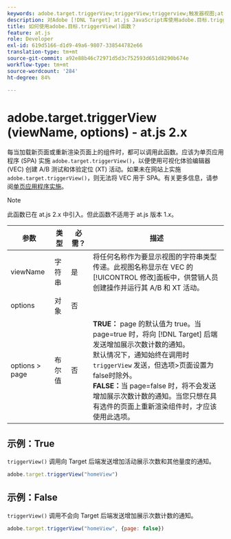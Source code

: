 ```yaml
---
keywords: adobe.target.triggerView;triggerView;triggerview;触发器视图;at.js;函数;函数;viewName;viewname;视图名称
description: 对Adobe [!DNL Target] at.js JavaScript库使用adobe.目标.triggerView()函数，以在单页应用程序(SPA)中使用。 (at.js 2.x)
title: 如何使用adobe.目标.triggerView()函数？
feature: at.js
role: Developer
exl-id: 619d5166-d1d9-49a6-9807-338544782e66
translation-type: tm+mt
source-git-commit: a92e88b46c72971d5d3c752593d651d8290b674e
workflow-type: tm+mt
source-wordcount: '284'
ht-degree: 84%

---
```


# adobe.target.triggerView (viewName, options) - at.js 2.x

每当加载新页面或重新渲染页面上的组件时，都可以调用此函数。应该为单页应用程序 (SPA) 实施 `adobe.target.triggerView()`，以便使用可视化体验编辑器 (VEC) 创建 A/B 测试和体验定位 (XT) 活动。如果未在网站上实施 `adobe.target.triggerView()`，则无法将 VEC 用于 SPA。有关更多信息，请参阅[单页应用程序实施](/help/c-implementing-target/c-implementing-target-for-client-side-web/how-to-deployatjs/target-atjs-single-page-application.md)。

>[!NOTE]
>
>此函数已在 at.js 2.x 中引入。但此函数不适用于 at.js 版本 1.*x*。

| 参数 | 类型 | 必需？ | 描述 |
| --- | --- | --- | --- |
| viewName | 字符串 | 是 | 将任何名称作为要显示视图的字符串类型传递。此视图名称显示在 VEC 的[!UICONTROL 修改]面板中，供营销人员创建操作并运行其 A/B 和 XT 活动。 |
| options | 对象 | 否 |  |
| options > page | 布尔值 | 否 | **TRUE：** page 的默认值为 true。当 page=true 时，将向 [!DNL Target] 后端发送增加展示次数计数的通知。<br>默认情况下，通知始终在调用时 `triggerView` 发送，但选项>页面设置为false时除外。<br>**FALSE：**&#x200B;当 page=false 时，将不会发送增加展示次数计数的通知。当您只想在具有选件的页面上重新渲染组件时，才应该使用此选项。 |

## 示例：True

`triggerView()` 调用向 Target 后端发送增加活动展示次数和其他量度的通知。

```javascript
adobe.target.triggerView("homeView")
```

## 示例：False

`triggerView()` 调用不会向 Target 后端发送增加展示次数计数的通知。

```javascript
adobe.target.triggerView("homeView", {page: false})
```
